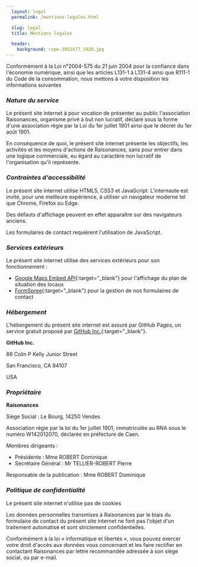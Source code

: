 ```yaml
---
  layout: legal
  permalink: /mentions-legales.html

  slug: legal
  title: Mentions légales

  header:
    background: rope-3052477_1920.jpg
---
```


Conformément à la Loi n°2004-575 du 21 juin 2004 pour la confiance dans l'économie
numérique, ainsi que les articles L131-1 à L131-4 ainsi que R111-1 du Code de la
consommation, nous mettons à votre disposition les informations suivantes


### _Nature du service_

Le présent site internet à pour vocation de présenter au public l'association
Raisonances, organisme privé à but non lucratif, déclaré sous la forme d'une association
régie  par la Loi du 1er juillet 1901 ainsi que le décret du 1er août 1901.

En conséquence de quoi, le présent site internet présente les objectifs, les activités
et les moyens d'actions de Raisonances, sans pour entrer dans une logique commerciale,
eu égard au caractère non lucratif de l'organisation qu'il représente.


### _Contraintes d'accessibilité_

Le présent site internet utilise HTML5, CSS3 et JavaScript. L'internaute est invité,
pour une meilleure expérience, à utiliser un navigateur moderne tel que Chrome, Firefox
ou Edge.

Des défauts d'affichage peuvent en effet apparaître sur des navigateurs anciens.

Les formulaires de contact requièrent l'utilisation de JavaScript.


### _Services extérieurs_

Le présent site internet utilise des services extérieurs pour son fonctionnement :

- [Google Maps Embed API](https://developers.google.com/maps/documentation/embed/){:target="_blank"} pour l'affichage du plan de situation des locaux
- [FormSpree](https://formspree.io){:target="_blank"} pour la gestion de nos formulaires de contact


### _Hébergement_

L'hébergement du présent site internet est assuré par GitHub Pages, un service gratuit
proposé par [GitHub Inc.](https://github.com){:target="_blank"}.

__GitHub Inc.__

88 Colin P Kelly Junior Street

San Francisco, CA 94107

USA


### _Propriétaire_

__Raisonances__

Siège Social : Le Bourg, 14250 Vendes


Association régie par la loi du 1er juillet 1901, immatriculée au RNA sous le numéro
W142012070, déclarée en préfecture de Caen.

Membres dirigeants :
- Présidente : Mme ROBERT Dominique
- Secrétaire Général : Mr TELLIER-ROBERT Pierre


Responsable de la publication : Mme ROBERT Dominique


### _Politique de confidentialité_

Le présent site internet n'utilise pas de cookies

Les données personnelles transmises à Raisonances par le biais du formulaire de
contact du présent site internet ne font pas l'objet d'un traitement automatisé
et sont strictement confidentielles.

Conformément à la loi « informatique et libertés », vous pouvez exercer votre droit
d'accès aux données vous concernant et les faire rectifier en contactant Raisonances
par lettre recommandée adressée à son siège social, ou par e-mail.
